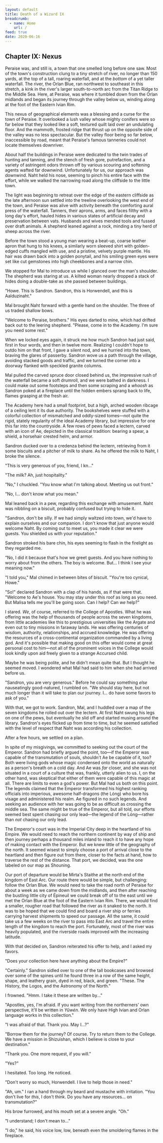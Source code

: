 ```yaml
---
layout: default
title: Death of a Wizard IX
breadcrumb:
  - name: Home
    url: /
feed: true
date: 2020-06-16
---
```

Chapter IX: Nexus
-----------------

Peraise was, and still is, a town that one smelled long before one saw. Most of the town's construction clung to a tiny stretch of river, no longer than 150 yards, at the top of a tall, roaring waterfall, and at the *bottom* of a yet taller waterfall. The river, the Orlan Blue, ran northwest to southeast in this stretch, a kink in the river's larger south-to-north arc from the Titan Ridge to the Middle Sea. Here, at Peraise, was where it tumbled down from the Orlan midlands and began its journey through the valley below us, winding along at the foot of the Eastern Ivian Rim.

This nexus of geographical elements was a blessing and a curse for the town of Peraise. It overlooked a lush valley whose mighty conifers were so far below that they looked like a soft, textured quilt laid over an undulating floor. And the mammoth, frosted ridge that thrust up on the opposite side of the valley was no less spectacular. But the valley floor being so far below, inaccessible by road, meant that Peraise's famous tanneries could not locate themselves downriver.

About half the buildings in Peraise were dedicated to the twin trades of hunting and tanning, and the stench of fresh gore, putrefaction, and a variety of astringent odors thrown off by various scouring and softening agents wafted far downwind. Unfortunately for us, our approach was downwind. Naht held his nose, seeming to pinch his entire face with the effort, while we walked the narrowing road along the cliffside to the little town.

The light was beginning to retreat over the edge of the eastern cliffside as the late afternoon sun settled into the treeline overlooking the west end of the town, and Peraise was alive with activity beneath the comforting aural press of the waterfall. Tanners, their aprons, arms, and faces filthy with a long day's effort, hauled hides in various states of artificial decay and preservation between vats. Husbands and wives mended tools and fussed over draft animals. A shepherd leaned against a rock, minding a tiny herd of sheep across the river.

Before the town stood a young man wearing a beat-up, coarse leather apron that hung to his knees, a similarly worn sleeved shirt with golden-edged cuffs mangled with use, and a pristine, velvety purple mantle. His hair was drawn back into a golden ponytail, and his smiling green eyes were set like cut gemstones into high cheekbones and a narrow chin.

We stopped for Mal to introduce us while I glanced over the man's shoulder. The shepherd was staring at us. A kilted woman nearly dropped a stack of hides doing a double-take as she passed between buildings.

"Howe. This is Sandron. Sandron, this is Horwendell, and this is Aalduzinaht."

Mal brought Naht forward with a gentle hand on the shoulder. The three of us traded shallow bows.

"Welcome to Peraise, brothers." His eyes darted to mine, which had drifted back out to the leering shepherd. "Please, come in to the Academy. I'm sure you need some rest."

When we locked eyes again, it struck me how much Sandron had just said, first in four words, and then in twelve more. Realizing I couldn't hope to outdo him on that front, I gave a silent nod, and we hurried into the town, braving the glares of passerby. Sandron wove us a path through the village, avoiding stacked goods and traffic, and we turned the corner into a doorway flanked with speckled granite columns.

Mal pulled the carved spruce door closed behind us, the impressive rush of the waterfall became a soft drumroll, and we were bathed in darkness. I could make out some footsteps and then some scraping and a *whoosh* as Sandron poked at a fireplace until the hidden embers sprang back to life, flames grasping at the fresh air.

The Academy here had a small footprint, but a high, arched wooden ribcage of a ceiling lent it its due authority. The bookshelves were stuffed with a colorful collection of mismatched and oddly-sized tomes—not quite the rigid, stately regularity of the ideal Academy library, but impressive for one this far into the countryside. A few rows of pews faced a lectern, carved with an icon of Ae, depicted in the classical tradition: bearing a spear, a shield, a horsehair crested helm, and armor.

Sandron ducked over to a credenza behind the lectern, retrieving from it some biscuits and a pitcher of milk to share. As he offered the milk to Naht, I broke the silence.

"This is very generous of you, friend, I kn..."

"The milk? Ah, just hospitality."

"No," I chuckled. "You know what I'm talking about. Meeting us out front."

"No, I... don't know what you mean."

Mal leaned back in a pew, regarding this exchange with amusement. Naht was nibbling on a biscuit, probably confused but trying to hide it.

"Sandron, don't be silly. If we had simply waltzed into town, we'd have to explain ourselves and our companion. I don't know that just anyone would welcome Naht. By coming out to meet us, you made it clear we were guests. You shielded us with your reputation."

Sandron stroked his bare chin, his eyes seeming to flash in the firelight as they regarded me.

"No, I did it because that's how we greet guests. And you have nothing to worry about from the others. The boy is welcome. But... I think I see your meaning now."

"I told you," Mal chimed in between bites of biscuit. "You're too cynical, Howe."

"So!" declared Sandron with a clap of his hands, as if that were that. "Welcome to Ae's house. You may stay under this roof as long as you need. But Malisa tells me you'll be going soon. Can I help? Can *we* help?"

I stared. *We*, of course, referred to the College of Apostles. What he was offering was the help of thousands of people across the seven kingdoms, from little academies like this to prestigious universities like the Argate and even out to tiny missions in faraway lands. He was offering centuries of wisdom, authority, relationships, and accrued knowledge. He was offering the resources of a cross-continental organization commanded by a living god. And it's possible that making good on this offer would come at great personal cost to him—not all of the prominent voices in the College would look kindly upon aid freely given to a strange Accursed child.

Maybe he was being polite, and he didn't mean quite that. But I thought he seemed moved. I wondered what Mal had said to him when she had arrived before us.

"Sandron, you are very generous." Before he could say something *else* nauseatingly good-natured, I rumbled on. "We should stay here, but not much longer than it will take to plan our journey. I... do have some favors to ask of you."

With that, we got to work. Sandron, Mal, and I huddled over a map of the seven kingdoms he rolled out over the lectern. At first Naht swung his legs on one of the pews, but eventually he slid off and started musing around the library. Sandron's eyes flicked up from time to time, but he seemed satisfied with the level of respect that Naht was according his collection.

After a few hours, we settled on a plan.

In spite of my misgivings, we committed to seeking out the court of the Emperor. Sandron had briefly argued the point, too—if the Emperor was capable of the transmutation of souls, shouldn't Ae be capable of it, too? Both were living gods whose magic condensed onto the world as naturally as a person's breath on a cold day. And Ae was *far* closer, and she was not situated in a court of a culture that was, frankly, utterly alien to us. I, on the other hand, was skeptical that either of them were capable of this magic at all. There are limits to even a god's power. But Mal had us both on this point. The legends claimed that the Emperor transformed his highest ranking officials into imperious, awesome half-dragons (the Lóng) who bore his visage and administered his realm. Ae figured in no such legends. And seeking an audience with her was going to be as difficult as crossing the middle sea. The same might be true of the Emperor, but all told, our efforts seemed best spent chasing our only lead—the legend of the Lóng—rather than *not* chasing our only lead.

The Emperor's court was in the Imperial City deep in the heartland of his Empire. We would need to reach the northern continent by way of ship and then journey perhaps a thousand miles inland to reach it to have any hope of making contact with the Emperor. But we knew little of the geography of the north. It seemed wisest to simply choose a port of arrival close to the heartland and then figure out from there, closer to the facts at hand, how to traverse the rest of the distance. That port, we decided, was the one labeled on our map as Shouning.

Our port of departure would be Mirta's Staithe at the north end of the kingdom of East Arc. Our route there would be simple, but challenging: follow the Orlan Blue. We would need to take the road north of Peraise for about a week as we came down from the midlands, and then after reaching the bustling little city of Épineuil we could break off of to the east until we met the Orlan Blue at the foot of the Eastern Ivian Rim. There, we would find a smaller, rougher road that followed the river as it snaked to the north. It was to be hoped that we could find and board a river ship or ferries carrying harvest shipments to speed our passage. All the same, it could take us a few weeks on the river to pass into East Arc and travel the entire length of the kingdom to reach the port. Fortunately, most of the river was heavily populated, and the riverside roads improved with the increasing latitude.

With that decided on, Sandron reiterated his offer to help, and I asked my favors.

"Does your collection here have anything about the Empire?"

"Certainly." Sandron sidled over to one of the tall bookcases and browsed over some of the spines until he found three in a row of the same height, shape, and leathery grain, dyed in red, black, and green. "These. The History, the Logos, and the Astronomy of the North."

I frowned. "Hmm. I take it these are written by..."

"Apostles, yes, I'm afraid. If you want writing from the northerners' own perspective, it'll be written in *Yǔwén*. We only have High Ivian and Orlan language works in this collection."

"I was afraid of that. Thank you. May I...?"

"Borrow them for the journey? Of course. Try to return them to the College. We have a mission in Shizuishan, which I believe is close to your destination."

"Thank you. One more request, if you will."

"Yes?"

I hesitated. Too long. He noticed.

"Don't worry so much, Horwendell. I live to help those in need."

"Ah, um." I ran a hand through my beard and mustache with irritation. "You don't live for *this*, I don't think. Do you have any resources... on transmutation?"

His brow furrowed, and his mouth set at a severe angle. "Oh."

"I understand; I don't mean to..."

"I do," he said, his voice low, low, beneath even the smoldering flames in the fireplace.
